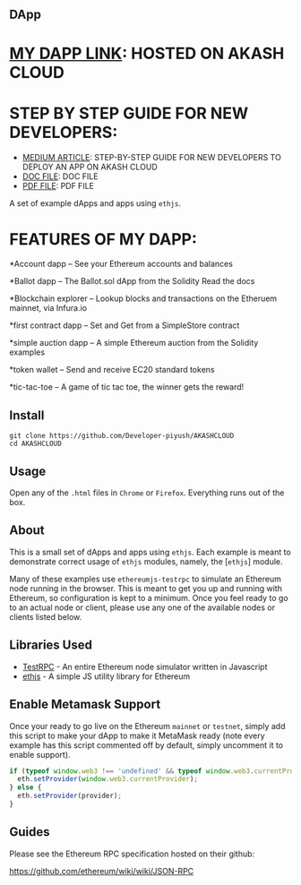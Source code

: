 ## DApp

# [MY DAPP LINK](http://5rc5abldqpdvnaju1l1rc3egug.ingress.ewr1p0.mainnet.akashian.io/): HOSTED ON AKASH CLOUD

# STEP BY STEP GUIDE FOR NEW DEVELOPERS:
 * [MEDIUM ARTICLE](https://developerpiyush007.medium.com/step-by-step-guide-to-deploy-applications-to-akash-cloud-network-9064ecb90641): STEP-BY-STEP GUIDE FOR NEW DEVELOPERS TO DEPLOY AN APP ON AKASH CLOUD
 * [DOC FILE](https://github.com/Developer-piyush/AKASHCLOUD/blob/main/AKASH_CLOUD_BEGINNERS_GUIDE.docx): DOC FILE
 * [PDF FILE](https://github.com/Developer-piyush/AKASHCLOUD/blob/main/AKASH_CLOUD_GUIDE_FOR_BEGINNERS.pdf): PDF FILE


A set of example dApps and apps using `ethjs`.

# FEATURES OF MY DAPP:
*Account dapp – See your Ethereum accounts and balances

*Ballot dapp – The Ballot.sol dApp from the Solidity Read the docs

*Blockchain explorer – Lookup blocks and transactions on the Etheruem mainnet, via Infura.io

*first contract dapp – Set and Get from a SimpleStore contract

*simple auction dapp – A simple Ethereum auction from the Solidity examples

*token wallet – Send and receive EC20 standard tokens

*tic-tac-toe – A game of tic tac toe, the winner gets the reward!

## Install

```
git clone https://github.com/Developer-piyush/AKASHCLOUD
cd AKASHCLOUD
```



## Usage

Open any of the `.html` files in `Chrome` or `Firefox`. Everything runs out of the box.


## About

This is a small set of dApps and apps using `ethjs`. Each example is meant to demonstrate correct usage of `ethjs` modules, namely, the [`ethjs`] module.

Many of these examples use `ethereumjs-testrpc` to simulate an Ethereum node running in the browser. This is meant to get you up and running with Ethereum, so configuration is kept to a minimum. Once you feel ready to go to an actual node or client, please use any one of the available nodes or clients listed below.

## Libraries Used

  - [TestRPC](http://github.com/ethereumjs/testrpc) - An entire Ethereum node simulator written in Javascript
  - [ethjs](http://github.com/ethjs/ethjs) - A simple JS utility library for Ethereum

## Enable Metamask Support

Once your ready to go live on the Ethereum `mainnet` or `testnet`, simply add this script to make your dApp to make it MetaMask ready (note every example has this script commented off by default, simply uncomment it to enable support).

```js
if (typeof window.web3 !== 'undefined' && typeof window.web3.currentProvider !== 'undefined') {
  eth.setProvider(window.web3.currentProvider);
} else {
  eth.setProvider(provider);
}
```


## Guides

Please see the Ethereum RPC specification hosted on their github:

https://github.com/ethereum/wiki/wiki/JSON-RPC



